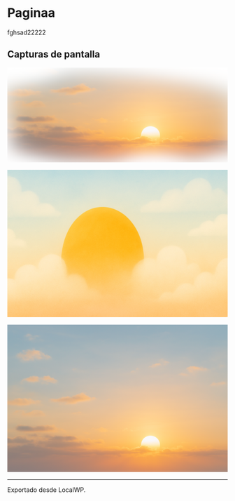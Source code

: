 # Paginaa

fghsad22222

## Capturas de pantalla

![Background.png](screenshots/Background.png)

![ChatGPT_Image_31_._2025_._09_37_29.png](screenshots/ChatGPT_Image_31_._2025_._09_37_29.png)

![ChatGPT_Image_31_._2025_._09_40_06.png](screenshots/ChatGPT_Image_31_._2025_._09_40_06.png)

---

Exportado desde LocalWP.
